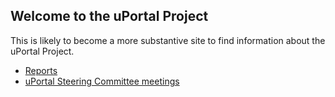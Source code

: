 ## Welcome to the uPortal Project

This is likely to become a more substantive site to find information about the uPortal Project. 

* [Reports](./reports)
* [uPortal Steering Committee meetings](./governance/meetings)
